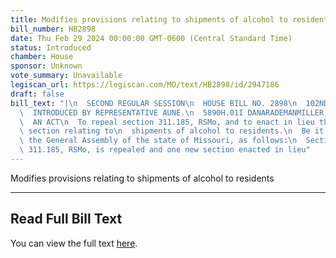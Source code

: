 ```yaml
---
title: Modifies provisions relating to shipments of alcohol to residents
bill_number: HB2898
date: Thu Feb 29 2024 00:00:00 GMT-0600 (Central Standard Time)
status: Introduced
chamber: House
sponsor: Unknown
vote_summary: Unavailable
legiscan_url: https://legiscan.com/MO/text/HB2898/id/2947186
draft: false
bill_text: "|\n  SECOND REGULAR SESSION\n  HOUSE BILL NO. 2898\n  102ND GENERAL ASSEMBLY\n\
  \  INTRODUCED BY REPRESENTATIVE AUNE.\n  5890H.01I DANARADEMANMILLER,ChiefClerk\n\
  \  AN ACT\n  To repeal section 311.185, RSMo, and to enact in lieu thereof one new\
  \ section relating to\n  shipments of alcohol to residents.\n  Be it enacted by\
  \ the General Assembly of the state of Missouri, as follows:\n  Section A. Section\
  \ 311.185, RSMo, is repealed and one new section enacted in lieu"
---
```

Modifies provisions relating to shipments of alcohol to residents

---

## Read Full Bill Text

You can view the full text [here](https://legiscan.com/MO/text/HB2898/id/2947186).
